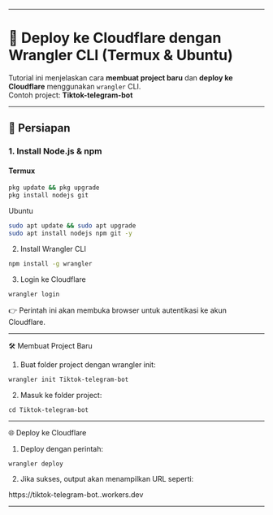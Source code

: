 

---

# 🚀 Deploy ke Cloudflare dengan Wrangler CLI (Termux & Ubuntu)

Tutorial ini menjelaskan cara **membuat project baru** dan **deploy ke Cloudflare** menggunakan `wrangler` CLI.  
Contoh project: **Tiktok-telegram-bot**

---

## 📌 Persiapan

### 1. Install Node.js & npm
#### Termux
```bash
pkg update && pkg upgrade
pkg install nodejs git
```


Ubuntu
```bash
sudo apt update && sudo apt upgrade
sudo apt install nodejs npm git -y
```

2. Install Wrangler CLI
```bash
npm install -g wrangler
```

3. Login ke Cloudflare

```bash
wrangler login
```

👉 Perintah ini akan membuka browser untuk autentikasi ke akun Cloudflare.


---

🛠 Membuat Project Baru

1. Buat folder project dengan wrangler init:
```bash
wrangler init Tiktok-telegram-bot
```


2. Masuk ke folder project:
```basg
cd Tiktok-telegram-bot
```

---

🌐 Deploy ke Cloudflare

1. Deploy dengan perintah:
```bash
wrangler deploy
```

2. Jika sukses, output akan menampilkan URL seperti:

https://tiktok-telegram-bot.<your-subdomain>.workers.dev




---

